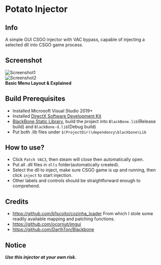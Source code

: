 # Potato Injector
## Info
 A simple GUI CSGO injector with VAC bypass, capable of injecting a selected dll into CSGO game process.
## Screenshot
![Screenshot1](https://raw.githubusercontent.com/leo4048111/Potato-Injector/main/screenshots/screenshot1.png)  
![Screenshot2](https://raw.githubusercontent.com/leo4048111/Potato-Injector/main/screenshots/screenshot2.png)  
**Basic Menu Layout & Explained**
## Build Prerequisites
+ Installed Microsoft Visual Studio 2019+ 
+ Installed [DirectX Software Development Kit](https://www.microsoft.com/en-us/download/details.aspx?id=6812)
+ [BlackBone Static Library](https://github.com/DarthTon/Blackbone), build the project into `BlackBone.lib`(Release build) and `BlackBone-d.lib`(Debug build)
+ Put both .lib files under `$(ProjectDir)\dependency\blackbone\Lib`
## How to use?
+ Click `Patch VAC3`, then steam will close then automatically open.
+ Put all .dll files in `dlls` folder(automatically created).
+ Select the dll to inject, make sure CSGO game is up and running, then click `inject` to start injection.
+ Other labels and controls should be straightforward enough to comprehend.
## Credits
+ https://github.com/b1scoito/cozinha_loader From which I stole some readily available mapping and patching functions.
+ https://github.com/ocornut/imgui
+ https://github.com/DarthTon/Blackbone
## Notice
***Use this injector at your own risk.***
